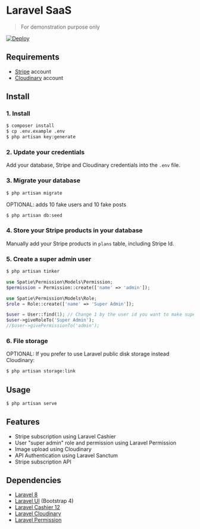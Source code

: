 # Laravel SaaS

> For demonstration purpose only

[![Deploy](https://www.herokucdn.com/deploy/button.svg)](https://heroku.com/deploy)

## Requirements

- [Stripe](https://stripe.com/fr) account
- [Cloudinary](https://cloudinary.com/) account

## Install

### 1. Install

```bash
$ composer install
$ cp .env.example .env
$ php artisan key:generate
```

### 2. Update your credentials

Add your database, Stripe and Cloudinary credentials into the `.env` file.

### 3. Migrate your database

```bash
$ php artisan migrate
```

OPTIONAL: adds 10 fake users and 10 fake posts

```bash
$ php artisan db:seed
```

### 4. Store your Stripe products in your database

Manually add your Stripe products in `plans` table, including Stripe Id.

### 5. Create a super admin user

```bash
$ php artisan tinker
```

```php
use Spatie\Permission\Models\Permission;
$permission = Permission::create(['name' => 'admin']);

use Spatie\Permission\Models\Role;
$role = Role::create(['name' => 'Super Admin']);

$user = User::find(1); // Change 1 by the user id you want to make super admin
$user->giveRoleTo('Super Admin');
//$user->givePermissionTo('admin');
```

### 6. File storage

OPTIONAL: If you prefer to use Laravel public disk storage instead Cloudinary:

```bash
$ php artisan storage:link
```

## Usage

```bash
$ php artisan serve
```

## Features

- Stripe subscription using Laravel Cashier
- User "super admin" role and permission using Laravel Permission
- Image upload using Cloudinary
- API Authentication using Laravel Sanctum 
- Stripe subscription API

## Dependencies

- [Laravel 8](https://laravel.com/)
- [Laravel UI](https://github.com/laravel/ui) (Bootstrap 4)
- [Laravel Cashier 12](https://laravel.com/docs/8.x/billing)
- [Laravel Cloudinary](https://github.com/cloudinary-labs/cloudinary-laravel)
- [Laravel Permission](https://spatie.be/docs/laravel-permission/v4/basic-usage/basic-usage)
